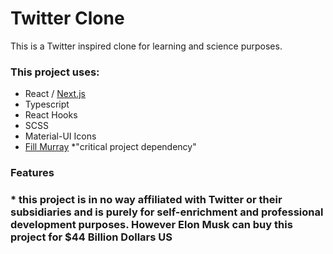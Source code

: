 # Twitter Clone

This is a Twitter inspired clone for learning and science purposes.

### This project uses:

- React / [Next.js](https://nextjs.org/)
- Typescript
- React Hooks
- SCSS
- Material-UI Icons
- [Fill Murray](http://www.fillmurray.com/) \*"critical project dependency"

### Features


### \* this project is in no way affiliated with Twitter or their subsidiaries and is purely for self-enrichment and professional development purposes. However Elon Musk can buy this project for $44 Billion Dollars US